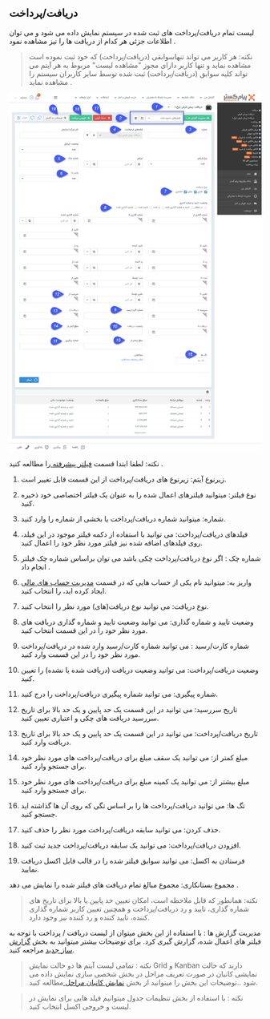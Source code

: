 ## دریافت/پرداخت

لیست تمام دریافت/پرداخت های ثبت شده در سیستم نمایش داده می شود و می توان اطلاعات جزئی هر کدام از دریافت ها را نیز مشاهده نمود .

> نکته: هر کاربر می تواند تنهاسوابقی (دریافت/پرداخت) که خود ثبت نموده است مشاهده نماید و تنها کاربر دارای مجوز "مشاهده لیست" مربوط به هر  آیتم می تواند کلیه سوابق (دریافت/پرداخت) ثبت شده توسط سایر کاربران سیستم را مشاهده نماید .

![](daryaft.png)



نکته: لطفا ابتدا قسمت [ فیلتر پیشرفته ](https://github.com/1stco/PayamGostarDocs/blob/master/help%202.5.4/Customer-relationship-management/Advanced-filter/Advanced-filter.md) را مطالعه کنید .  


1. زیرنوع آیتم: زیرنوع های دریافت/پرداخت از این قسمت قابل تغییر است.

2. نوع فیلتر: میتوانید فیلترهای اعمال شده را به عنوان یک فیلتر اختصاصی خود ذخیره کنید.

3. شماره: میتوانید شماره دریافت/پرداخت یا بخشی از شماره را وارد کنید.

4. فیلدهای دریافت/پرداخت: می توانید با استفاده از دکمه فیلتر موجود در این فیلد، روی فیلدهای اضافه شده نیز فیلتر مورد نظر خود را اعمال کنید.

5. شماره چک :  اگر نوع دریافت/پرداخت چکی باشد می توان براساس شماره چک فیلتر انجام داد . 

6. واریز به: میتوانید نام یکی از حساب هایی که در قسمت [مدیریت حساب های مالی ](https://github.com/1stco/PayamGostarDocs/blob/master/help%202.5.4/Basic-Information/Financial-account-management/Financial-account-management.md)ایجاد کرده اید، را انتخاب کنید.

7. نوع دریافت: می توانید نوع دریافت(های) مورد نظر را انتخاب کنید.

8. وضعیت تایید و شماره گذاری: می توانید وضعیت تایید و شماره گذاری دریافت های مورد نظر خود را در این قسمت انتخاب کنید.

9. شماره کارت/رسید : می توانید شماره کارت/رسید وارد شده در دریافت/پرداخت مورد نظر خود را در این قسمت وارد کنید.

10. وضعیت دریافت/پرداخت: می توانید وضعیت دریافت (دریافت شده یا نشده) را تعیین کنید.

11. شماره پیگیری: می توانید شماره پیگیری دریافت/پرداخت را درج کنید.

12. تاریخ سررسید: می توانید در این قسمت یک حد پایین و یک حد بالا برای تاریخ سررسید دریافت های چکی و اعتباری تعیین کنید.

13. تاریخ دریافت/پرداخت: می توانید در این قسمت یک حد پایین و یک حد بالا برای تاریخ دریافت وارد کنید.

14. مبلغ کمتر از: می توانید یک سقف مبلغ برای دریافت/پرداخت های مورد نظر خود برای جستجو وارد کنید.

15. مبلغ بیشتر از: می توانید یک کمینه مبلغ برای دریافت/پرداخت های مورد نظر خود برای جستجو وارد کنید.

16. تگ ها: می توانید دریافت/پرداخت ها را بر اساس تگی که روی آن ها گذاشته اید جستجو کنید.

17. حذف کردن: می توانید سابقه دریافت/پرداخت مورد نظر را حذف کنید.

18. افزودن دریافت/پرداخت: می توانید یک سابقه دریافت/پرداخت جدید ثبت کنید.

19. فرستادن به اکسل: می توانید سوابق فیلتر شده را در قالب فایل اکسل دریافت نمایید.

  مجموع بستانکاری: مجموع مبالغ تمام دریافت های فیلتر شده را نمایش می دهد .

> نکته: همانطور که قابل ملاحظه است، امکان تعیین حد پایین یا بالا برای تاریخ های شماره گذاری، تایید و رد دریافت/پرداخت و همچنین تعیین کاربر شماره گذاری کننده، تایید کننده و رد کننده نیز وجود دارد.



مدیریت گزارش ها :  با استفاده از این بخش میتوان از لیست دریافت / پرداخت با توجه به فیلتر های اعمال شده، گزارش گیری کرد. برای توضیحات بیشتر میتوانید به بخش [گزارش ساز جدید](https://github.com/1stco/PayamGostarDocs/blob/master/help%202.5.4/Management-and-reports/Report-Builder/Report-Builder.md) مراجعه کنید.

> نکته : تمامی لیست آیتم ها دو حالت نمایش Grid و Kanban دارند که حالت نمایشی کانبان در صورت تعریف مراحل در بخش شخصی سازی نمایش داده می شود ..توضیحات این بخش را میتوانید از بخش [نمایش کانبان مراحل ](https://github.com/1stco/PayamGostarDocs/blob/master/help%202.5.4/Integrated-bank/Database/Records/leveling/leveling.md)مطالعه کنید.


> نکته :  با استفاده از بخش تنظیمات جدول میتوانیم فیلد هایی برای نمایش در لیست و خروجی اکسل انتخاب کنید.

